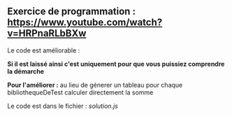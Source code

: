 ## Exercice de programmation : https://www.youtube.com/watch?v=HRPnaRLbBXw

Le code est améliorable :

**Si il est laissé ainsi c'est uniquement pour que vous puissiez comprendre la démarche**

**Pour l'améliorer :** au lieu de génerer un tableau pour chaque bibliothequeDeTest calculer directement la somme


Le code est dans le fichier : *solution.js*
